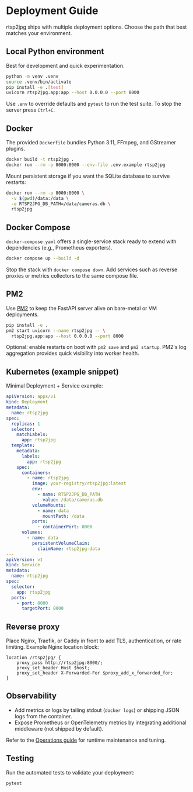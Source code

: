 # Deployment Guide

rtsp2jpg ships with multiple deployment options. Choose the path that best matches your environment.

## <a id="python-env"></a>Local Python environment
Best for development and quick experimentation.

```bash
python -m venv .venv
source .venv/bin/activate
pip install -e .[test]
uvicorn rtsp2jpg.app:app --host 0.0.0.0 --port 8000
```

Use `.env` to override defaults and `pytest` to run the test suite. To stop the server press `Ctrl+C`.

## <a id="docker"></a>Docker
The provided `Dockerfile` bundles Python 3.11, FFmpeg, and GStreamer plugins.

```bash
docker build -t rtsp2jpg .
docker run --rm -p 8000:8000 --env-file .env.example rtsp2jpg
```

Mount persistent storage if you want the SQLite database to survive restarts:

```bash
docker run --rm -p 8000:8000 \
  -v $(pwd)/data:/data \
  -e RTSP2JPG_DB_PATH=/data/cameras.db \
  rtsp2jpg
```

## <a id="docker-compose"></a>Docker Compose
`docker-compose.yaml` offers a single-service stack ready to extend with dependencies (e.g., Prometheus exporters).

```bash
docker compose up --build -d
```

Stop the stack with `docker compose down`. Add services such as reverse proxies or metrics collectors to the same compose file.

## <a id="pm2"></a>PM2
Use [PM2](https://pm2.keymetrics.io/) to keep the FastAPI server alive on bare-metal or VM deployments.

```bash
pip install -e .
pm2 start uvicorn --name rtsp2jpg -- \
  rtsp2jpg.app:app --host 0.0.0.0 --port 8000
```

Optional: enable restarts on boot with `pm2 save` and `pm2 startup`. PM2's log aggregation provides quick visibility into worker health.

## Kubernetes (example snippet)
Minimal Deployment + Service example:

```yaml
apiVersion: apps/v1
kind: Deployment
metadata:
  name: rtsp2jpg
spec:
  replicas: 1
  selector:
    matchLabels:
      app: rtsp2jpg
  template:
    metadata:
      labels:
        app: rtsp2jpg
    spec:
      containers:
        - name: rtsp2jpg
          image: your-registry/rtsp2jpg:latest
          env:
            - name: RTSP2JPG_DB_PATH
              value: /data/cameras.db
          volumeMounts:
            - name: data
              mountPath: /data
          ports:
            - containerPort: 8000
      volumes:
        - name: data
          persistentVolumeClaim:
            claimName: rtsp2jpg-data
---
apiVersion: v1
kind: Service
metadata:
  name: rtsp2jpg
spec:
  selector:
    app: rtsp2jpg
  ports:
    - port: 8000
      targetPort: 8000
```

## Reverse proxy
Place Nginx, Traefik, or Caddy in front to add TLS, authentication, or rate limiting. Example Nginx location block:

```nginx
location /rtsp2jpg/ {
    proxy_pass http://rtsp2jpg:8000/;
    proxy_set_header Host $host;
    proxy_set_header X-Forwarded-For $proxy_add_x_forwarded_for;
}
```

## Observability
- Add metrics or logs by tailing stdout (`docker logs`) or shipping JSON logs from the container.
- Expose Prometheus or OpenTelemetry metrics by integrating additional middleware (not shipped by default).

Refer to the [Operations guide](operations.md) for runtime maintenance and tuning.

## <a id="testing"></a>Testing
Run the automated tests to validate your deployment:

```bash
pytest
```
